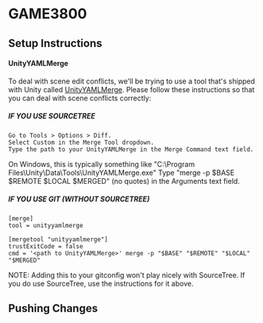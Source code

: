 # GAME3800

## Setup Instructions

#### UnityYAMLMerge

To deal with scene edit conflicts, we'll be trying to use a tool that's shipped with Unity called [UnityYAMLMerge](https://docs.unity3d.com/Manual/SmartMerge.html).
Please follow these instructions so that you can deal with scene conflicts correctly:

##### IF YOU USE SOURCETREE

	Go to Tools > Options > Diff.
	Select Custom in the Merge Tool dropdown.
	Type the path to your UnityYAMLMerge in the Merge Command text field.
  On Windows, this is typically something like "C:\Program Files\Unity\Data\Tools\UnityYAMLMerge.exe"
	Type "merge -p $BASE $REMOTE $LOCAL $MERGED" (no quotes) in the Arguments text field.

##### IF YOU USE GIT (WITHOUT SOURCETREE)

	[merge]
	tool = unityyamlmerge

	[mergetool "unityyamlmerge"]
	trustExitCode = false
	cmd = '<path to UnityYAMLMerge>' merge -p "$BASE" "$REMOTE" "$LOCAL" "$MERGED"


NOTE: Adding this to your gitconfig won't play nicely with SourceTree. If you do use SourceTree, use the instructions for it above.

## Pushing Changes
